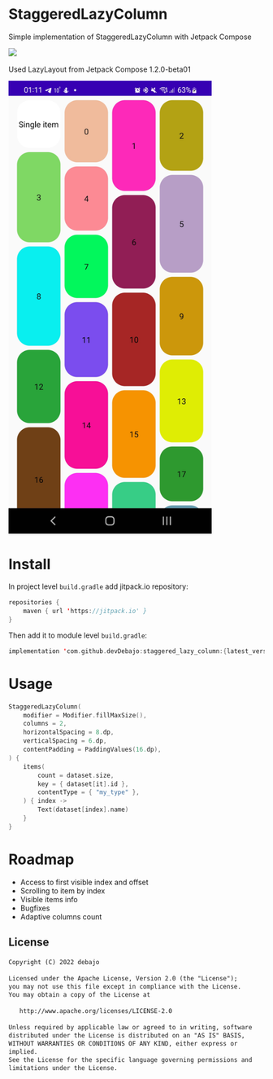 # StaggeredLazyColumn
Simple implementation of StaggeredLazyColumn with Jetpack Compose

[![](https://jitpack.io/v/devDebajo/staggered_lazy_column.svg)](https://jitpack.io/#devDebajo/staggered_lazy_column)

Used LazyLayout from Jetpack Compose 1.2.0-beta01

<img src="img/screenshot.jpg" alt="Screenshot" width="400"/>


# Install

In project level `build.gradle` add jitpack.io repository:
```kotlin
repositories {
    maven { url 'https://jitpack.io' }
}
```

Then add it to module level `build.gradle`:
```kotlin
implementation 'com.github.devDebajo:staggered_lazy_column:{latest_version}'
```

# Usage
```kotlin
StaggeredLazyColumn(
    modifier = Modifier.fillMaxSize(),
    columns = 2,
    horizontalSpacing = 8.dp,
    verticalSpacing = 6.dp,
    contentPadding = PaddingValues(16.dp),
) {
    items(
        count = dataset.size,
        key = { dataset[it].id },
        contentType = { "my_type" },
    ) { index ->
        Text(dataset[index].name)
    }
}
```

# Roadmap
* Access to first visible index and offset
* Scrolling to item by index
* Visible items info
* Bugfixes
* Adaptive columns count

License
-------

    Copyright (C) 2022 debajo

    Licensed under the Apache License, Version 2.0 (the "License");
    you may not use this file except in compliance with the License.
    You may obtain a copy of the License at

       http://www.apache.org/licenses/LICENSE-2.0

    Unless required by applicable law or agreed to in writing, software
    distributed under the License is distributed on an "AS IS" BASIS,
    WITHOUT WARRANTIES OR CONDITIONS OF ANY KIND, either express or implied.
    See the License for the specific language governing permissions and
    limitations under the License.
